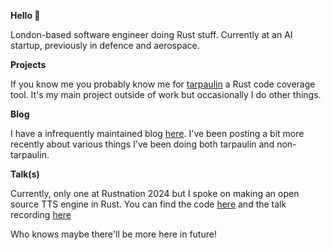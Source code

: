**Hello 👋** 

London-based software engineer doing Rust stuff. Currently at an AI startup,
previously in defence and aerospace.

**Projects**

If you know me you probably know me for [tarpaulin](https://github.com/xd009642/tarpaulin)
a Rust code coverage tool. It's my main project outside of work but
occasionally I do other things.

**Blog**

I have a infrequently maintained blog [here](https://xd009642.github.io/). I've been
posting a bit more recently about various things I've been doing both tarpaulin and
non-tarpaulin.

**Talk(s)**

Currently, only one at Rustnation 2024 but I spoke on making an open source TTS engine
in Rust. You can find the code [here](https://github.com/xd009642/xd-tts) and
the talk recording [here](https://youtu.be/HiqId_9pysM?si=wX0H67BmPdZwF8v-)

Who knows maybe there'll be more here in future!
